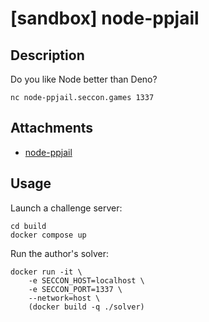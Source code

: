 # [sandbox] node-ppjail

## Description

Do you like Node better than Deno?

```
nc node-ppjail.seccon.games 1337
```

## Attachments

- [node-ppjail](files/node-ppjail)

## Usage

Launch a challenge server:

```
cd build
docker compose up
```

Run the author's solver:

```
docker run -it \
    -e SECCON_HOST=localhost \
    -e SECCON_PORT=1337 \
    --network=host \
    (docker build -q ./solver)
```
